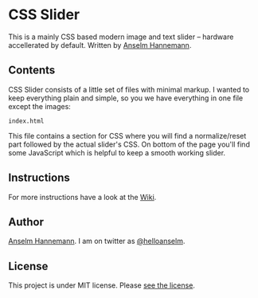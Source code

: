 CSS Slider
=====================

This is a mainly CSS based modern image and text slider – hardware accellerated by default. Written by [Anselm Hannemann](https://twitter.com/helloanselm).

Contents
--------

CSS Slider consists of a little set of files with minimal markup. I wanted to keep everything plain and simple, so you we have everything in one file except the images:

	index.html

This file contains a section for CSS where you will find a normalize/reset part followed by the actual slider's CSS. On bottom of the page you'll find some JavaScript which is helpful to keep a smooth working slider.

Instructions
-------

For more instructions have a look at the [Wiki](http://anselmh.github.io/css-slider/wiki).


Author
-------

[Anselm Hannemann](http://helloanselm.com "Anselm's Portfolio").
I am on twitter as [@helloanselm](https://twitter.com/helloanselm).

License
-------

This project is under MIT license. Please [see the license](LICENSE.md).